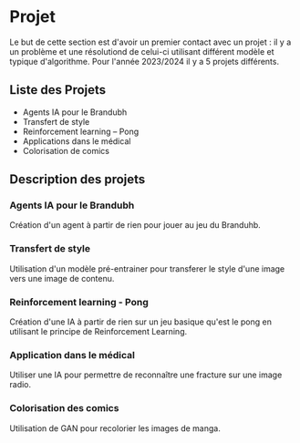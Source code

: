 # Projet
Le but de cette section est d'avoir un premier contact avec un projet : il y a un problème et une résolutiond de celui-ci utilisant différent modèle et typique d'algorithme. 
Pour l'année 2023/2024 il y a 5 projets différents.

## Liste des Projets
- Agents IA pour le Brandubh
- Transfert de style
- Reinforcement learning – Pong
- Applications dans le médical
- Colorisation de comics

## Description des projets 

### Agents IA pour le Brandubh
Création d'un agent à partir de rien pour jouer au jeu du Branduhb.

### Transfert de style
Utilisation d'un modèle pré-entrainer pour transferer le style d'une image vers une image de contenu.

### Reinforcement learning - Pong 
Création d'une IA à partir de rien sur un jeu basique qu'est le pong en utilisant le principe de Reinforcement Learning.

### Application dans le médical 
Utiliser une IA pour permettre de reconnaître une fracture sur une image radio.

### Colorisation des comics 
Utilisation de GAN pour recolorier les images de manga.
